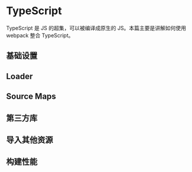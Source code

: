 # TypeScript

TypeScript 是 JS 的超集，可以被编译成原生的 JS。本篇主要是讲解如何使用 webpack 整合 TypeScript。

## 基础设置



## Loader

## Source Maps

## 第三方库

## 导入其他资源

## 构建性能
